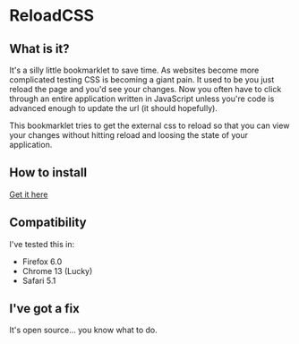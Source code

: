 ReloadCSS
==================================================

What is it?
--------------------------------------

It's a silly little bookmarklet to save time.  As websites become more complicated testing CSS is becoming a giant pain.
It used to be you just reload the page and you'd see your changes.  Now you often have to click through an entire application
written in JavaScript unless you're code is advanced enough to update the url (it should hopefully).  

This bookmarklet tries to get the external css to reload so that you can view your changes without hitting reload and loosing
the state of your application.

How to install
--------------------------------------
[Get it here](http://robert.accettura.com/projects/reloadcss/)

Compatibility
--------------------------------------
I've tested this in:

* Firefox 6.0
* Chrome 13 (Lucky)
* Safari 5.1

I've got a fix
--------------------------------------
It's open source... you know what to do.
